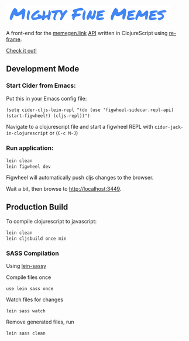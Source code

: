 ![Mighty Fine Memes](logo.png)

A front-end for the [memegen.link](https://memegen.link/) [API](https://github.com/jacebrowning/memegen) written in ClojureScript using [re-frame](https://github.com/Day8/re-frame).

[Check it out!](http://www.mightyfinememes.com/)

## Development Mode

### Start Cider from Emacs:

Put this in your Emacs config file:

```
(setq cider-cljs-lein-repl "(do (use 'figwheel-sidecar.repl-api) (start-figwheel!) (cljs-repl))")
```

Navigate to a clojurescript file and start a figwheel REPL with `cider-jack-in-clojurescript` or (`C-c M-J`)

### Run application:

```
lein clean
lein figwheel dev
```

Figwheel will automatically push cljs changes to the browser.

Wait a bit, then browse to [http://localhost:3449](http://localhost:3449).

## Production Build


To compile clojurescript to javascript:

```
lein clean
lein cljsbuild once min
```


### SASS Compilation
Using [lein-sassy](https://github.com/vladh/lein-sassy)

Compile files once
```
use lein sass once
```

Watch files for changes

```
lein sass watch
```

Remove generated files, run

```
lein sass clean
```
